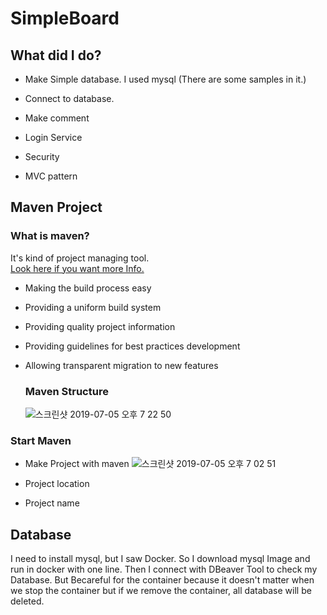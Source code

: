 # SimpleBoard

## What did I do?

- Make Simple database. I used mysql (There are some samples in it.)

- Connect to database.

- Make comment

- Login Service

- Security

- MVC pattern

## Maven Project

### What is maven?
It's kind of project managing tool.\
[Look here if you want more Info.](https://maven.apache.org/what-is-maven.html)
- Making the build process easy
- Providing a uniform build system
- Providing quality project information
- Providing guidelines for best practices development
- Allowing transparent migration to new features

    ### Maven Structure
    ![스크린샷 2019-07-05 오후 7 22 50](https://user-images.githubusercontent.com/32008149/60716417-51d07600-9f5a-11e9-8ac3-a6e6d81adcf2.png)

### Start Maven
- Make Project with maven
    ![스크린샷 2019-07-05 오후 7 02 51](https://user-images.githubusercontent.com/32008149/60715285-a1fa0900-9f57-11e9-92da-dd84b3248858.png)

- Project location

- Project name

## Database
I need to install mysql, but I saw Docker. So I download mysql Image and run in docker with one line. Then I connect with DBeaver Tool to 
check my Database. 
But Becareful for the container because it doesn't matter when we stop the container but if we remove the container, all database will be deleted.